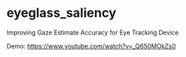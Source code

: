 # eyeglass_saliency
Improving Gaze Estimate Accuracy for Eye Tracking Device

Demo: https://www.youtube.com/watch?v=_Q650MOkZs0

